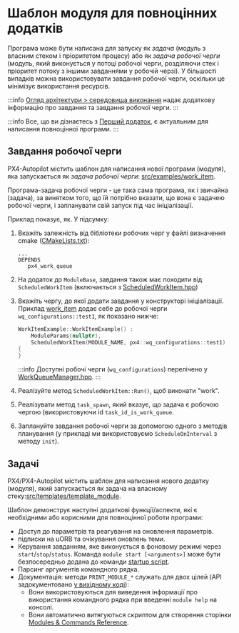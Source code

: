 # Шаблон модуля для повноцінних додатків

Програма може бути написана для запуску як *задача* (модуль з власним стеком і пріоритетом процесу) або як *задача робочої черги* (модуль, який виконується у потоці робочої черги, розділяючи стек і пріоритет потоку з іншими завданнями у робочій черзі). У більшості випадків можна використовувати завдання робочої черги, оскільки це мінімізує використання ресурсів.

:::info [Огляд архітектури > середовища виконання](../concept/architecture.md#runtime-environment) надає додаткову інформацію про завдання та завдання робочої черги.
:::

:::info Все, що ви дізнаєтесь з [Перший додаток](../modules/hello_sky.md), є актуальним для написання повноцінної програми.
:::

## Завдання робочої черги

PX4-Autopilot містить шаблон для написання нової програми (модуля), яка запускається як *задача робочої черги*: [src/examples/work_item](https://github.com/PX4/PX4-Autopilot/tree/release/1.15/src/examples/work_item).

Програма-задача робочої черги - це така сама програма, як і звичайна (задача), за винятком того, що їй потрібно вказати, що вона є задачею робочої черги, і запланувати свій запуск під час ініціалізації.

Приклад показує, як. У підсумку:
1. Вкажіть залежність від бібліотеки робочих черг у файлі визначення cmake ([CMakeLists.txt](https://github.com/PX4/PX4-Autopilot/blob/release/1.15/src/examples/work_item/CMakeLists.txt)):
   ```
   ...
   DEPENDS
      px4_work_queue
   ```
1. На додаток до `ModuleBase`, завдання також має походити від `ScheduledWorkItem` (включається з [ScheduledWorkItem.hpp](https://github.com/PX4/PX4-Autopilot/blob/release/1.15/platforms/common/include/px4_platform_common/px4_work_queue/ScheduledWorkItem.hpp))
1. Вкажіть чергу, до якої додати завдання у конструкторі ініціалізації. Приклад [work_item](https://github.com/PX4/PX4-Autopilot/blob/release/1.15/src/examples/work_item/WorkItemExample.cpp#L42) додає себе до робочої черги `wq_configurations::test1`, як показано нижче:
   ```cpp
   WorkItemExample::WorkItemExample() :
       ModuleParams(nullptr),
       ScheduledWorkItem(MODULE_NAME, px4::wq_configurations::test1)
   {
   }
   ```

   :::info Доступні робочі черги (`wq_configurations`) перелічено у [WorkQueueManager.hpp](https://github.com/PX4/PX4-Autopilot/blob/release/1.15/platforms/common/include/px4_platform_common/px4_work_queue/WorkQueueManager.hpp#L49).
:::

1. Реалізуйте метод `ScheduledWorkItem::Run()`, щоб виконати "work".
1. Реалізувати метод `task_spawn`, який вказує, що задача є робочою чергою (використовуючи id `task_id_is_work_queue`.
1. Заплануйте завдання робочої черги за допомогою одного з методів планування (у прикладі ми використовуємо `ScheduleOnInterval` з методу `init`).



## Задачі

PX4/PX4-Autopilot містить шаблон для написання нового додатку (модуля), який запускається як задача на власному стеку:[src/templates/template_module](https://github.com/PX4/PX4-Autopilot/tree/release/1.15/src/templates/template_module).

Шаблон демонструє наступні додаткові функції/аспекти, які є необхідними або корисними для повноцінної роботи програми:

- Доступ до параметрів та реагування на оновлення параметрів.
- підписки на uORB та очікування оновлень теми.
- Керування завданням, яке виконується в фоновому режимі через `start`/`stop`/`status`. Команда `module start [<arguments>]` може бути безпосередньо додана до команди [startup script](../concept/system_startup.md).
- Парсинг аргументів командного рядка.
- Документація: методи `PRINT_MODULE_*` служать для двох цілей (API задокументовано [у вихідному коді](https://github.com/PX4/PX4-Autopilot/blob/v1.8.0/src/platforms/px4_module.h#L381)):
  - Вони використовуються для виведення інформації про використання командного рядка при введенні `module help` на консолі.
  - Вони автоматично витягуються скриптом для створення сторінки [Modules & Commands Reference](../modules/modules_main.md).

